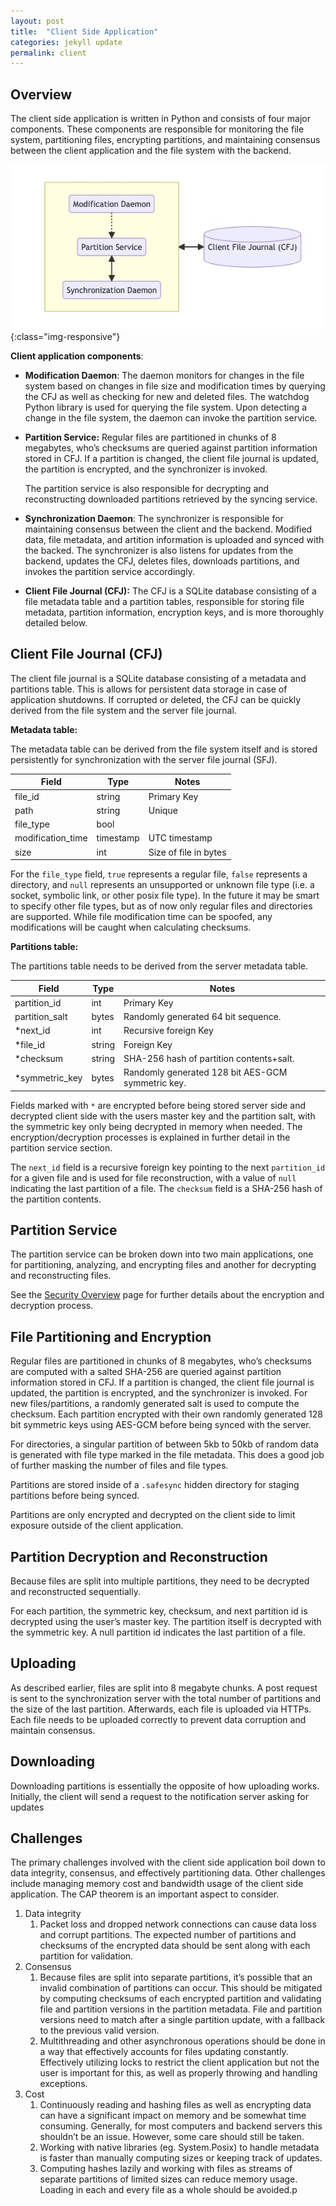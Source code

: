 ```yaml
---
layout: post
title:  "Client Side Application"
categories: jekyll update
permalink: client
---
```


## **Overview**

The client side application is written in Python and consists of four major components. These components are responsible for monitoring the file system, partitioning files, encrypting partitions, and maintaining consensus between the client application and the file system with the backend.

![Client Architecture](assets/client-daemon-chart.jpg){:class="img-responsive"}


**Client application components**:

- **Modification Daemon**: The daemon monitors for changes in the file system based on changes in file size and modification times by querying the CFJ as well as checking for new and deleted files. The watchdog Python library is used for querying the file system. Upon detecting a change in the file system, the daemon can invoke the partition service.
- **Partition Service:** Regular files are partitioned in chunks of 8 megabytes, who’s checksums are queried against partition information stored in CFJ. If a partition is changed, the client file journal is updated, the partition is encrypted, and the synchronizer is invoked.
    
    The partition service is also responsible for decrypting and reconstructing downloaded partitions retrieved by the syncing service.
    
- **Synchronization Daemon**: The synchronizer is responsible for maintaining consensus between the client and the backend. Modified data, file metadata, and artition information is uploaded and synced with the backed. The synchronizer is also listens for updates from the backend, updates the CFJ, deletes files, downloads partitions, and invokes the partition service accordingly.
- **Client File Journal (CFJ):** The CFJ is a SQLite database consisting of a file metadata table and a partition tables, responsible for storing file metadata, partition information, encryption keys,  and is more thoroughly detailed below.

## Client File Journal (CFJ)

The client file journal is a SQLite database consisting of a metadata and partitions table. This is allows for persistent data storage in case of application shutdowns. If corrupted or deleted, the CFJ can be quickly derived from the file system and the server file journal.

**Metadata table:**

The metadata table can be derived from the file system itself and is stored persistently for synchronization with the server file journal (SFJ).

| Field | Type | Notes |
| --- | --- | --- |
| file_id | string | Primary Key |
| path | string | Unique |
| file_type | bool |  |
| modification_time | timestamp | UTC timestamp |
| size | int | Size of file in bytes |

For the `file_type`  field,  `true` represents a regular file, `false` represents a directory, and `null` represents an unsupported or unknown file type (i.e. a socket, symbolic link, or other posix file type). In the future it may be smart to specify other file types, but as of now only regular files and directories are supported. While file modification time can be spoofed, any modifications will be caught when calculating checksums.

**Partitions table:**

The partitions table needs to be derived from the server metadata table.

| Field | Type | Notes |
| --- | --- | --- |
| partition_id | int | Primary Key |
| partition_salt | bytes | Randomly generated 64 bit sequence. |
| *next_id | int | Recursive foreign Key |
| *file_id | string | Foreign Key |
| *checksum | string | SHA-256 hash of partition contents+salt. |
| *symmetric_key | bytes | Randomly generated 128 bit AES-GCM symmetric key. |

Fields marked with `*`  are encrypted before being stored server side and decrypted client side with the users master key and the partition salt, with the symmetric key only being decrypted in memory when needed. The encryption/decryption processes is explained in further detail in the partition service section.

The `next_id` field is a recursive foreign key pointing to the next `partition_id` for a given file and is used for file reconstruction, with a value of `null` indicating the last partition of a file. The `checksum` field is a SHA-256 hash of the partition contents.

## Partition Service

The partition service can be broken down into two main applications, one for partitioning, analyzing, and encrypting files and another for decrypting and reconstructing files.

See the [Security Overview](https://www.notion.so/Security-Overview-3613c096d42c44f49165de6c4a905f48) page for further details about the encryption and decryption process.

## File Partitioning and Encryption

Regular files are partitioned in chunks of 8 megabytes, who’s checksums are computed with a salted SHA-256 are queried against partition information stored in CFJ. If a partition is changed, the client file journal is updated, the partition is encrypted, and the synchronizer is invoked. For new files/partitions, a randomly generated salt is used to compute the checksum. Each partition encrypted with their own randomly generated 128 bit symmetric keys using AES-GCM before being synced with the server.

For directories, a singular partition of between 5kb to 50kb of random data is generated with file type marked in the file metadata. This does a good job of further masking the number of files and file types.

Partitions are stored inside of a `.safesync` hidden directory for staging partitions before being synced.

Partitions are only encrypted and decrypted on the client side to limit exposure outside of the client application.

## Partition Decryption and Reconstruction

Because files are split into multiple partitions, they need to be decrypted and reconstructed sequentially. 

For each partition, the symmetric key, checksum, and next partition id is decrypted using the user’s master key. The partition itself is decrypted with the symmetric key. A null partition id indicates the last partition of a file.

## Uploading

As described earlier, files are split into 8 megabyte chunks. A post request is sent to the synchronization server with the total number of partitions and the size of the last partition. Afterwards, each file is uploaded via HTTPs. Each file needs to be uploaded correctly to prevent data corruption and maintain consensus.

## Downloading

Downloading partitions is essentially the opposite of how uploading works. Initially, the client will send a request to the notification server asking for updates

## Challenges

The primary challenges involved with the client side application boil down to data integrity,  consensus, and effectively partitioning data. Other challenges include managing memory cost and bandwidth usage of the client side application. The CAP theorem is an important aspect to consider.

1. Data integrity
    1. Packet loss and dropped network connections can cause data loss and corrupt partitions. The expected number of partitions and checksums of the encrypted data should be sent along with each partition for validation.
2. Consensus
    1. Because files are split into separate partitions, it’s possible that an invalid combination of partitions can occur. This should be mitigated by computing checksums of each encrypted partition and validating file and partition versions in the partition metadata. File and partition versions need to match after a single partition update, with a fallback to the previous valid version.
    2. Multithreading and other asynchronous operations should be done in a way that effectively accounts for files updating constantly. Effectively utilizing locks to restrict the client application but not the user is important for this, as well as properly throwing and handling exceptions.
3. Cost
    1. Continuously reading and hashing files as well as encrypting data can have a significant impact on memory and be somewhat time consuming. Generally, for most computers and backend servers this shouldn’t be an issue. However, some care should still be taken.
    2. Working with native libraries (eg. System.Posix) to handle metadata is faster than manually computing sizes or keeping track of updates.
    3. Computing hashes lazily and working with files as streams of separate partitions of limited sizes can reduce memory usage. Loading in each and every file as a whole should be avoided.p

